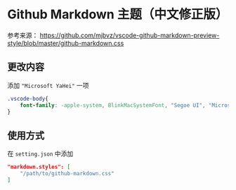 # Github Markdown 主题（中文修正版）

参考来源：
<https://github.com/mjbvz/vscode-github-markdown-preview-style/blob/master/github-markdown.css>

## 更改内容

添加 `"Microsoft YaHei"` 一项

```css
.vscode-body{
    font-family: -apple-system, BlinkMacSystemFont, "Segoe UI", "Microsoft YaHei", Helvetica, Arial, sans-serif, "Apple Color Emoji", "Segoe UI Emoji", "Segoe UI Symbol";
}
```

## 使用方式

在 `setting.json` 中添加

```json
"markdown.styles": [
    "/path/to/github-markdown.css"
]
```
